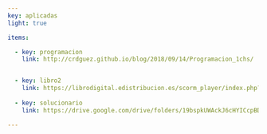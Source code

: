 ```yaml
---
key: aplicadas
light: true

items:

  - key: programacion
    link: http://crdguez.github.io/blog/2018/09/14/Programacion_1chs/


  - key: libro2
    link: https://librodigital.edistribucion.es/scorm_player/index.php?licencia=CGGJ-CCPY-XB7V-HZ3B&urllibro=L2JpYmxpb3RlY2EtYW5heWEvbGlicm8vMTg5MDYzMS83NmE1NjFmZGVjNWQ0OWQyYzFhYjU5Y2IzNTE5ZjQ4ODA2Yjc5ZjI0ZGRjZWU3N2E2YzNiOTFiNDBmZjViNmViLTI4NDM1LTIwMTgxMDAyMTI0NDEwL2luZGV4Lmh0bWw= 
  
  - key: solucionario
    link: https://drive.google.com/drive/folders/19bspkUWAckJ6cHYICcpBDNooiXEGGFLt?usp=sharing

---
```

